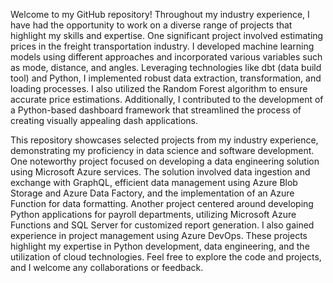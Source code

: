 Welcome to my GitHub repository! Throughout my industry experience, I have had the opportunity to work on a diverse range of projects that highlight my skills and expertise. One significant project involved estimating prices in the freight transportation industry. I developed machine learning models using different approaches and incorporated various variables such as mode, distance, and angles. Leveraging technologies like dbt (data build tool) and Python, I implemented robust data extraction, transformation, and loading processes. I also utilized the Random Forest algorithm to ensure accurate price estimations. Additionally, I contributed to the development of a Python-based dashboard framework that streamlined the process of creating visually appealing dash applications.

This repository showcases selected projects from my industry experience, demonstrating my proficiency in data science and software development. One noteworthy project focused on developing a data engineering solution using Microsoft Azure services. The solution involved data ingestion and exchange with GraphQL, efficient data management using Azure Blob Storage and Azure Data Factory, and the implementation of an Azure Function for data formatting. Another project centered around developing Python applications for payroll departments, utilizing Microsoft Azure Functions and SQL Server for customized report generation. I also gained experience in project management using Azure DevOps. These projects highlight my expertise in Python development, data engineering, and the utilization of cloud technologies. Feel free to explore the code and projects, and I welcome any collaborations or feedback.

<!---
enino84/enino84 is a ✨ special ✨ repository because its `README.md` (this file) appears on your GitHub profile.
You can click the Preview link to take a look at your changes.
--->

